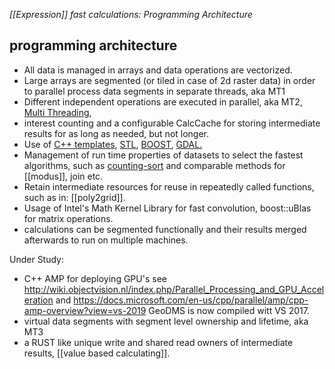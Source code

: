 *[[Expression]] fast calculations: Programming Architecture*

## programming architecture

-   All data is managed in arrays and data operations are vectorized.
-   Large arrays are segmented (or tiled in case of 2d raster data) in order to parallel process data segments in separate threads, aka MT1
-   Different independent operations are executed in parallel, aka MT2, [Multi Threading](http://en.wikipedia.org/wiki/Multithreading_29#Multithreading),
-   interest counting and a configurable CalcCache for storing intermediate results for as long as needed, but not longer.
-   Use of [C++ templates](http://en.wikipedia.org/wiki/C2B_Templates), [STL](http://en.wikipedia.org/wiki/Standard_Template_Library), [BOOST](http://en.wikipedia.org/wiki/Boost_(C2B_libraries)), [GDAL.](http://en.wikipedia.org/wiki/GDAL)
-   Management of run time properties of datasets to select the fastest algorithms, such as [counting-sort](http://en.wikipedia.org/wiki/Counting_sort) and comparable methods for [[modus]], join etc.
-   Retain intermediate resources for reuse in repeatedly called functions, such as in: [[poly2grid]].
-   Usage of Intel's Math Kernel Library for fast convolution, boost::uBlas for matrix operations.
-   calculations can be segmented functionally and their results merged afterwards to run on multiple machines.

Under Study:

-   C++ AMP for deploying GPU's see <http://wiki.objectvision.nl/index.php/Parallel_Processing_and_GPU_Acceleration>
    and <https://docs.microsoft.com/en-us/cpp/parallel/amp/cpp-amp-overview?view=vs-2019> GeoDMS is now compiled witt VS 2017.
-   virtual data segments with segment level ownership and lifetime, aka MT3
-   a RUST like unique write and shared read owners of intermediate results, [[value based calculating]].